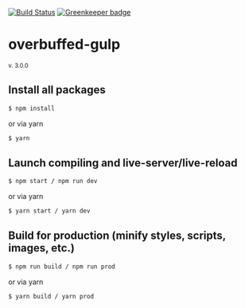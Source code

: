 [![Build Status](https://travis-ci.org/Kurzdor/overbuffed-gulp.svg?branch=master)](https://travis-ci.org/Kurzdor/overbuffed-gulp)
[![Greenkeeper badge](https://badges.greenkeeper.io/Kurzdor/overbuffed-gulp.svg)](https://greenkeeper.io/)
# overbuffed-gulp
<small>v. 3.0.0</small>

## Install all packages
```sh
$ npm install
```

or via yarn
```sh
$ yarn
```

## Launch compiling and live-server/live-reload
```sh
$ npm start / npm run dev
```

or via yarn

```sh
$ yarn start / yarn dev
```

## Build for production (minify styles, scripts, images, etc.)
```sh
$ npm run build / npm run prod
```

or via yarn

```sh
$ yarn build / yarn prod
```